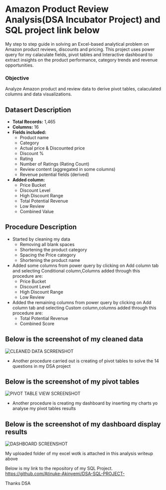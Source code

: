 # Amazon Product Review Analysis(DSA Incubator Project) and SQL project link below
My step to step guide in solving an Excel-based analytical problem on Amazon product reviews, discounts and pricing.
This project uses power query for my calaculate fields, pivot tables and Interactive dashboard to extract insights on the product performance, category trends and revenue opportunities.

### Objective
Analyze Amazon product and review data to derive pivot tables, calaculated columns and data visualizations.

## Datasert Description
- **Total Records:** 1,465
- **Columns:** 16
- **Fields included:**
  - Product name
  - Category
  - Actual price & Discounted price
  - Discount %
  - Rating
  - Number of Ratings (Rating Count)
  - Review content (aggregated in some columns)
  - Revenue potential fields (derived)
- **Added column:**
  - Price Bucket
  - Discount Level
  - High Discount Range
  - Total Potential Revenue
  - Low Review
  - Combined Value

## Procedure Description 
- Started by cleaning my data
  - Removing all blank spaces
  - Shortening the product category 
  - Spacing the Price category
  - Shortening the product name
- Added some columns from power query by clicking on Add column tab and selecting Conditional column,Columns added through this procedure are:
  - Price Bucket
  - Discount Level
  - High Discount Range
  - Low Review
- Added the remaining columns from power query by clicking on Add column tab and selecting Custom column,columns added through this procedure are:
  - Total Potential Revenue
  - Combined Score

 ## Below is the screenshot of my cleaned data
 ![CLEANED DATA SCRRENSHOT](https://github.com/user-attachments/assets/41eb0672-9eb1-4a91-ae91-a8ec48b2a87b)

- Another procedure carried out is creating of pivot tables to solve the 14 questions in my DSA project
## Below is the screenshot of my pivot tables
![PIVOT TABLE VIEW SCREENSHOT](https://github.com/user-attachments/assets/536a64b7-37eb-48c6-bcab-9deff59d286b)

- Another procedure is creating my dashboard by inserting my charts yo analyse my pivot tables results
## Below is the screenshot of my dashboard display results 
![DASHBOARD SCREENSHOT](https://github.com/user-attachments/assets/fd7f8680-239f-4fdf-a899-a3bfbe9cd48f)


My uploaded folder of my excel wotk is attached in this analysis writeup above 

Below is my link to the repository of my SQL Project.
https://github.com/Atinuke-Akinyemi/DSA-SQL-PROJECT-


Thanks DSA



 

